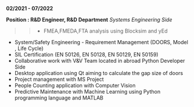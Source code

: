 **02/2021 - 07/2022**

**Position : R&D Engineer, R&D Department**
_Systems Engineering Side_
>> - FMEA,FMEDA,FTA analysis using Blocksim and yEd
- System/Safety Engineering - Requirement Management (DOORS, Model , Life Cycle)
- SIL Certification (EN 50126, EN 50128, EN 50129, EN 50159)
- Collaborative work with V&V Team located in abroad
Python Developer Side 
- Desktop application using Qt aiming to calculate the gap size of doors 
- Project management with MS Project
- People Counting application with Computer Vision
- Predictive Maintenance with Machine Learning using Python programming language 
and MATLAB 

